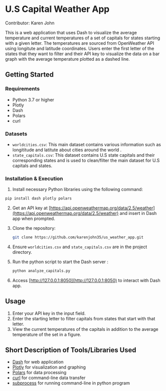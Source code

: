 # U.S Capital Weather App
Contributor: Karen John 

This is a web application that uses Dash to visualize the average temperature and current temperatures of a set of capitals for states starting with a given letter. The temperatures are sourced from 
OpenWeather API using longitute and latitude coordinates. Users enter the first letter of the states that they want to filter and their API key to visualize the data on a bar graph with the average temperature plotted as a dashed line.

## Getting Started


### Requirements
  - Python 3.7 or higher
  - Plotly
  - Dash
  - Polars
  - curl

### Datasets

- `worldcities.csv`: This main dataset contains various information such as longititude and latitute about cities around the world .
- `state_capitals.csv`: This dataset contains U.S state capitals and their corresponding states and is used to clean/filter the main dataset for U.S capitals and states.
  
### Installation & Execution

1. Install necessary Python libraries using the following command:
   
  ```sh
  pip install dash plotly polars 
  ```
2. Get an API key at [https://api.openweathermap.org/data/2.5/weather](https://api.openweathermap.org/data/2.5/weather) and insert in Dash app when prompted. 
3. Clone the repository:
   
     ```sh
   git clone https://github.com/karenjohn35/us_weather_app.git
    ```
5. Ensure `worldcities.csv` and `state_capitals.csv` are in the project directory.
6. Run the python script to start the Dash server :
   
   ```sh
   python analyze_capitals.py
    ```
7. Access [http://127.0.0.1:8050](http://127.0.0.1:8050) to interact with Dash app.

## Usage
1. Enter your API key in the input field.
2. Enter the starting letter to filter capitals from states that start with that letter.
3. View the current temperatures of the capitals in addition to the average temperature of the set in a figure.

## Short Description of Tools/Libraries Used

* [Dash](https://dash.plotly.com/) for web application
* [Plotly](https://plotly.com/python/) for visualization and graphing
* [Polars](https://docs.pola.rs/) for data processing
* [curl](https://curl.se/) for command-line data transfer
* [subprocess](https://docs.python.org/3/library/subprocess.html) for running command-line in python program
   
   
